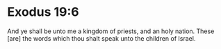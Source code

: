 # Exodus 19:6

And ye shall be unto me a kingdom of priests, and an holy nation. These [are] the words which thou shalt speak unto the children of Israel.